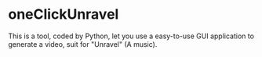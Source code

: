 # oneClickUnravel
This is a tool, coded by Python, let you use a easy-to-use GUI application to generate a video, suit for "Unravel" (A music).
